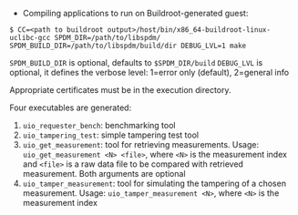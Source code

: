 * Compiling applications to run on Buildroot-generated guest:

```Shell Session
$ CC=<path to buildroot output>/host/bin/x86_64-buildroot-linux-uclibc-gcc SPDM_DIR=/path/to/libspdm/ SPDM_BUILD_DIR=/path/to/libspdm/build/dir DEBUG_LVL=1 make
```

`SPDM_BUILD_DIR` is optional, defaults to `$SPDM_DIR/build`
`DEBUG_LVL` is optional, it defines the verbose level: 1=error only (default), 2=general info

Appropriate certificates must be in the execution directory.

Four executables are generated:

1. `uio_requester_bench`: benchmarking tool
1. `uio_tampering_test`: simple tampering test tool
1. `uio_get_measurement`: tool for retrieving measurements. Usage: `uio_get_measurement <N> <file>`, where `<N>` is the measurement index and `<file>` is a raw data file to be compared with retrieved measurement. Both arguments are optional
1. `uio_tamper_measurement`: tool for simulating the tampering of a chosen measurement. Usage: `uio_tamper_measurement <N>`, where `<N>` is the measurement index